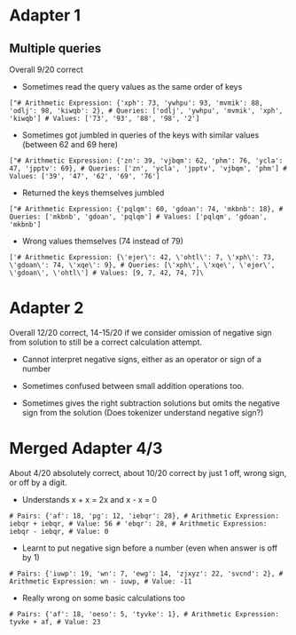 # Adapter 1 
## Multiple queries
Overall 9/20 correct

- Sometimes read the query values as the same order of keys 

`["# Arithmetic Expression: {'xph': 73, 'ywhpu': 93, 'mvmik': 88, 'odlj': 98, 'kiwqb': 2}, # Queries: ['odlj', 'ywhpu', 'mvmik', 'xph', 'kiwqb'] # Values: ['73', '93', '88', '98', '2']`

- Sometimes got jumbled in queries of the keys with similar values (between 62 and 69 here)

`["# Arithmetic Expression: {'zn': 39, 'vjbqm': 62, 'phm': 76, 'ycla': 47, 'jpptv': 69}, # Queries: ['zn', 'ycla', 'jpptv', 'vjbqm', 'phm'] # Values: ['39', '47', '62', '69', '76']`

- Returned the keys themselves jumbled

`["# Arithmetic Expression: {'pqlqm': 60, 'gdoan': 74, 'mkbnb': 18}, # Queries: ['mkbnb', 'gdoan', 'pqlqm'] # Values: ['pqlqm', 'gdoan', 'mkbnb']`

- Wrong values themselves (74 instead of 79)

`['# Arithmetic Expression: {\'ejer\': 42, \'ohtl\': 7, \'xph\': 73, \'gdoan\': 74, \'xqe\': 9}, # Queries: [\'xph\', \'xqe\', \'ejer\', \'gdoan\', \'ohtl\'] # Values: [9, 7, 42, 74, 7]\`

# Adapter 2
Overall 12/20 correct, 14-15/20 if we consider omission of negative sign from solution to still be a correct calculation attempt.

- Cannot interpret negative signs, either as an operator or sign of a number

- Sometimes confused between small addition operations too.

- Sometimes gives the right subtraction solutions but omits the negative sign from the solution (Does tokenizer understand negative sign?)

# Merged Adapter  4/3
About 4/20 absolutely correct, about 10/20 correct by just 1 off, wrong sign, or off by a digit.

- Understands x + x = 2x and x - x = 0

`# Pairs: {'af': 18, 'pg': 12, 'iebqr': 28}, # Arithmetic Expression: iebqr + iebqr, # Value: 56 # 'ebqr': 28, # Arithmetic Expression: iebqr - iebqr, # Value: 0`

- Learnt to put negative sign before a number (even when answer is off by 1)

`# Pairs: {'iuwp': 19, 'wn': 7, 'ewg': 14, 'zjxyz': 22, 'svcnd': 2}, # Arithmetic Expression: wn - iuwp, # Value: -11`

- Really wrong on some basic calculations too

`# Pairs: {'af': 18, 'oeso': 5, 'tyvke': 1}, # Arithmetic Expression: tyvke + af, # Value: 23`